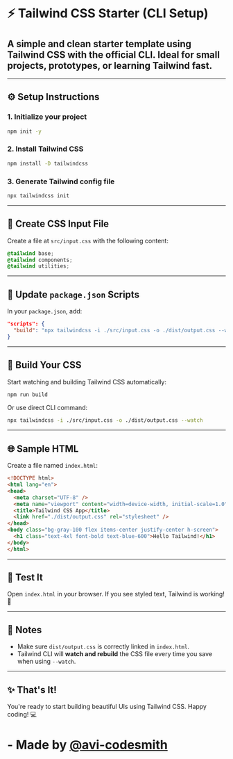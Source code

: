# ⚡ Tailwind CSS Starter (CLI Setup)

## A simple and clean starter template using **Tailwind CSS** with the official CLI. Ideal for small projects, prototypes, or learning Tailwind fast.

---

## ⚙️ Setup Instructions

### 1. Initialize your project

```bash
npm init -y
````

### 2. Install Tailwind CSS

```bash
npm install -D tailwindcss
```

### 3. Generate Tailwind config file

```bash
npx tailwindcss init
```

---

## 🧾 Create CSS Input File

Create a file at `src/input.css` with the following content:

```css
@tailwind base;
@tailwind components;
@tailwind utilities;
```

---

## 📜 Update `package.json` Scripts

In your `package.json`, add:

```json
"scripts": {
  "build": "npx tailwindcss -i ./src/input.css -o ./dist/output.css --watch"
}
```

---

## 🚀 Build Your CSS

Start watching and building Tailwind CSS automatically:

```bash
npm run build
```

Or use direct CLI command:

```bash
npx tailwindcss -i ./src/input.css -o ./dist/output.css --watch
```

---

## 🌐 Sample HTML

Create a file named `index.html`:

```html
<!DOCTYPE html>
<html lang="en">
<head>
  <meta charset="UTF-8" />
  <meta name="viewport" content="width=device-width, initial-scale=1.0" />
  <title>Tailwind CSS App</title>
  <link href="./dist/output.css" rel="stylesheet" />
</head>
<body class="bg-gray-100 flex items-center justify-center h-screen">
  <h1 class="text-4xl font-bold text-blue-600">Hello Tailwind!</h1>
</body>
</html>
```

---

## 🧪 Test It

Open `index.html` in your browser. If you see styled text, Tailwind is working! 🎉

---

## 📌 Notes

* Make sure `dist/output.css` is correctly linked in `index.html`.
* Tailwind CLI will **watch and rebuild** the CSS file every time you save when using `--watch`.

---

## ✨ That's It!

You're ready to start building beautiful UIs using Tailwind CSS. Happy coding! 💻

# - Made by [@avi-codesmith](https://github.com/avi-codesmith)
